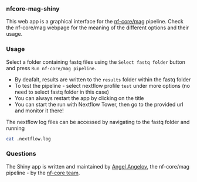 ### nfcore-mag-shiny

This web app is a graphical interface for the [nf-core/mag](https://nf-co.re/mag) pipeline. Check the nf-core/mag webpage for the meaning of the different options and their usage.

### Usage

 Select a folder containing fastq files using the `Select fastq folder` button and press `Run nf-core/mag pipeline`.

- By deafalt, results are written to the `results` folder within the fastq folder
- To test the pipeline - select nextflow profile `test` under more options (no need to select fastq folder in this case)
- You can always restart the app by clicking on the title
- You can start the run with Nextflow Tower, then go to the provided url and monitor it there!

The nextflow log files can be accessed by navigating to the fastq folder and running

```bash
cat .nextflow.log
```

### Questions

The Shiny app is written and maintained by [Angel Angelov](https://github.com/angelovangel), the nf-core/mag pipeline - by the [nf-core team](https://nf-co.re/mag).
